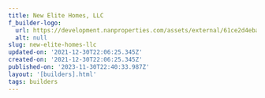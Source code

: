 ```yaml
---
title: New Elite Homes, LLC
f_builder-logo:
  url: https://development.nanproperties.com/assets/external/61ce2d4eba5ed788364cc882_new20elite20homes.jpg
  alt: null
slug: new-elite-homes-llc
updated-on: '2021-12-30T22:06:25.345Z'
created-on: '2021-12-30T22:06:25.345Z'
published-on: '2023-11-30T22:40:33.987Z'
layout: '[builders].html'
tags: builders
---
```




